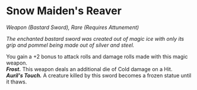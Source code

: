 # Snow Maiden's Reaver
*Weapon (Bastard Sword), Rare (Requires Attunement)*

*The enchanted bastard sword was created out of magic ice with only its grip and pommel being made out of silver and steel.*

You gain a +2 bonus to attack rolls and damage rolls made with this magic weapon.  
***Frost.*** This weapon deals an additional die of Cold damage on a Hit.  
***Auril's Touch.*** A creature killed by this sword becomes a frozen statue until it thaws.